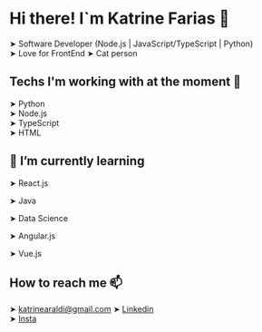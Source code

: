 # Hi there! I`m Katrine Farias 👋
➤ Software Developer (Node.js | JavaScript/TypeScript | Python)   
➤ Love for FrontEnd
➤ Cat person   

## Techs I'm working with at the moment 🔭
➤ Python   
➤ Node.js    
➤ TypeScript    
➤ HTML

## 🌱 I’m currently learning
➤ React.js

➤ Java

➤ Data Science

➤ Angular.js

➤ Vue.js  

## How to reach me 📫
➤ katrinearaldi@gmail.com 
➤ [Linkedin](https://www.linkedin.com/in/katrine-araldi-306621207)  
➤ [Insta](https://www.instagram.com/_whoiskaah_/)  
